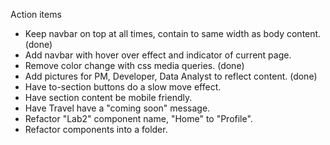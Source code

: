 Action items
* Keep navbar on top at all times, contain to same width as body content. (done)
* Add navbar with hover over effect and indicator of current page.
* Remove color change with css media queries. (done)
* Add pictures for PM, Developer, Data Analyst to reflect content. (done)
* Have to-section buttons do a slow move effect.
* Have section content be mobile friendly.
* Have Travel have a "coming soon" message.
* Refactor "Lab2" component name, "Home" to "Profile".
* Refactor components into a folder.
